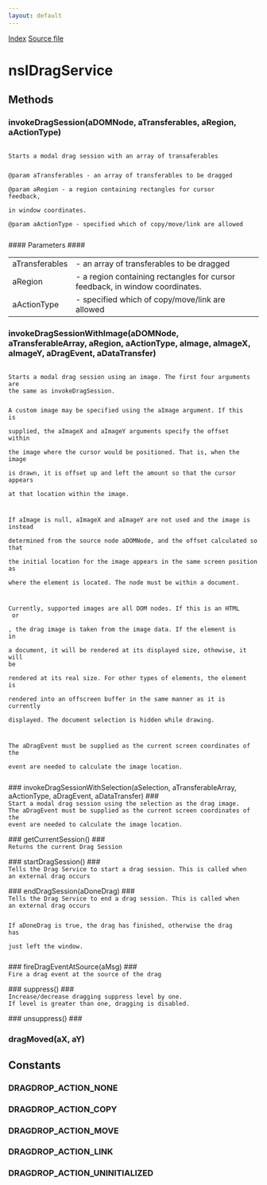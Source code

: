 ```yaml
---
layout: default
---
```

<div id='links'><a href="../index.html">Index</a>
<a href="http://dxr.mozilla.org/mozilla-central/source/widget/nsIDragService.idl">Source file</a>
</div>

# nsIDragService #

## Methods ##

### invokeDragSession(aDOMNode, aTransferables, aRegion, aActionType) ###
<code>  
Starts a modal drag session with an array of transaferables   
  
@param  aTransferables - an array of transferables to be dragged  
@param  aRegion - a region containing rectangles for cursor feedback,   
           in window coordinates.  
@param  aActionType - specified which of copy/move/link are allowed  
  
</code>
#### Parameters ####

<table>

<tr>
<td>aTransferables</td>
<td>- an array of transferables to be dragged  
</td>
</tr>

<tr>
<td>aRegion</td>
<td>- a region containing rectangles for cursor feedback,   
           in window coordinates.  
</td>
</tr>

<tr>
<td>aActionType</td>
<td>- specified which of copy/move/link are allowed  
</td>
</tr>

</table>

### invokeDragSessionWithImage(aDOMNode, aTransferableArray, aRegion, aActionType, aImage, aImageX, aImageY, aDragEvent, aDataTransfer) ###
<code>  
Starts a modal drag session using an image. The first four arguments are  
the same as invokeDragSession.  
  
A custom image may be specified using the aImage argument. If this is  
supplied, the aImageX and aImageY arguments specify the offset within  
the image where the cursor would be positioned. That is, when the image  
is drawn, it is offset up and left the amount so that the cursor appears  
at that location within the image.  
  
If aImage is null, aImageX and aImageY are not used and the image is instead  
determined from the source node aDOMNode, and the offset calculated so that  
the initial location for the image appears in the same screen position as  
where the element is located. The node must be within a document.  
  
Currently, supported images are all DOM nodes. If this is an HTML <image> or  
<canvas>, the drag image is taken from the image data. If the element is in  
a document, it will be rendered at its displayed size, othewise, it will be  
rendered at its real size. For other types of elements, the element is  
rendered into an offscreen buffer in the same manner as it is currently  
displayed. The document selection is hidden while drawing.  
  
The aDragEvent must be supplied as the current screen coordinates of the  
event are needed to calculate the image location.  
  
</code>
### invokeDragSessionWithSelection(aSelection, aTransferableArray, aActionType, aDragEvent, aDataTransfer) ###
<code>  
Start a modal drag session using the selection as the drag image.  
The aDragEvent must be supplied as the current screen coordinates of the  
event are needed to calculate the image location.  
  
</code>
### getCurrentSession() ###
<code>  
Returns the current Drag Session    
  
</code>
### startDragSession() ###
<code>  
Tells the Drag Service to start a drag session. This is called when  
an external drag occurs  
  
</code>
### endDragSession(aDoneDrag) ###
<code>  
Tells the Drag Service to end a drag session. This is called when  
an external drag occurs  
  
If aDoneDrag is true, the drag has finished, otherwise the drag has  
just left the window.  
  
</code>
### fireDragEventAtSource(aMsg) ###
<code>  
Fire a drag event at the source of the drag  
  
</code>
### suppress() ###
<code>  
Increase/decrease dragging suppress level by one.  
If level is greater than one, dragging is disabled.  
  
</code>
### unsuppress() ###

### dragMoved(aX, aY) ###

## Constants ##

### DRAGDROP_ACTION_NONE ###

### DRAGDROP_ACTION_COPY ###

### DRAGDROP_ACTION_MOVE ###

### DRAGDROP_ACTION_LINK ###

### DRAGDROP_ACTION_UNINITIALIZED ###
